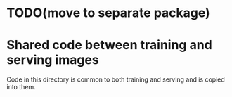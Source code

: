 # TODO(move to separate package)
# Shared code between training and serving images

Code in this directory is common to both training and serving and is copied into them.
